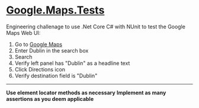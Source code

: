 # [Google.Maps.Tests](https://www.google.com/maps)

Engineering challenage to use .Net Core C# with NUnit to test the Google Maps Web UI:
1. Go to [Google Maps](https://www.google.com/maps)
2. Enter Dublin in the search box
3. Search
4. Verify left panel has "Dublin" as a headline text
5. Click Directions icon
6. Verify destination field is "Dublin"
---
**Use element locator methods as necessary**
**Implement as many assertions as you deem applicable**

